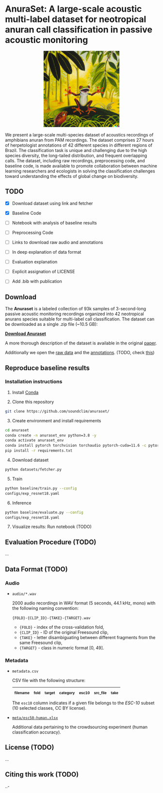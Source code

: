 # AnuraSet: A large-scale acoustic multi-label dataset for neotropical anuran call classification in passive acoustic monitoring
<div align="center">
<img class="img-fluid" src="assets/dalle_frog.png" alt="img-verification" width="250" height="250">
</div>

We present a large-scale multi-species dataset of acoustics recordings of amphibians anuran from PAM recordings. The dataset comprises 27 hours of herpetologist annotations of 42 different species in different regions of Brazil. The classification task is unique and challenging due to the high species diversity, the long-tailed distribution, and frequent overlapping calls. The dataset, including raw recordings, preprocessing code, and baseline code, is made available to promote collaboration between machine learning researchers and ecologists in solving the classification challenges toward understanding the effects of global change on biodiversity.




## TODO
- [x] Download dataset using link and fetcher
- [x] Baseline Code 
- [ ] Notebook with analysis of baseline results
- [ ] Preprocessing Code
- [ ] Links to download raw audio and annotations
- [ ] In deep explanation of data format
- [ ] Evaluation explanation
- [ ] Explicit assignation of LICENSE
- [ ] Add .bib with publication


## Download

The **Anuraset** is a labeled collection of 93k samples of 3-second-long passive acoustic monitoring recordings organized into 42 neotropical anurans species suitable for multi-label call classification. The dataset can be downloaded as a single .zip file (~10.5 GB):

**[Download Anuraset](https://chorus.blob.core.windows.net/public/anurasetv3.zip)**

A more thorough description of the dataset is available in the original [paper](http://github.com).

Additionally we open the [raw data](http://github.com) and the [annotations](http://github.com). (TODO, check [this](https://github.com/visipedia/caltech-fish-counting/blob/main/README.md#data-download)) 





## Reproduce baseline results

### Installation instructions

1. Install [Conda](http://conda.io/)

2. Clone this repository

```bash
git clone https://github.com/soundclim/anuraset/
```

3. Create environment and install requirements

```bash
cd anuraset
conda create -n anuraset_env python=3.8 -y
conda activate anuraset_env
conda install pytorch torchvision torchaudio pytorch-cuda=11.6 -c pytorch -c nvidia
pip install -r requirements.txt
```
4. Download dataset 

```bash
python datasets/fetcher.py
```

5. Train 

```bash
python baseline/train.py --config 
configs/exp_resnet18.yaml
```

6. Inference

```bash
python baseline/evaluate.py --config 
configs/exp_resnet18.yaml
```
7. Visualize results: Run notebook  (TODO)


## Evaluation Procedure (TODO)

...

## Data Format (TODO)

### Audio
- `audio/*.wav`

  2000 audio recordings in WAV format (5 seconds, 44.1 kHz, mono) with the following naming convention:
  
  `{FOLD}-{CLIP_ID}-{TAKE}-{TARGET}.wav`
  
  - `{FOLD}` - index of the cross-validation fold,
  - `{CLIP_ID}` - ID of the original Freesound clip,
  - `{TAKE}` - letter disambiguating between different fragments from the same Freesound clip,
  - `{TARGET}` - class in numeric format [0, 49].
### Metadata

- `metadata.csv`

  CSV file with the following structure:
  
  | <sub>filename</sub> | <sub>fold</sub> | <sub>target</sub> | <sub>category</sub> | <sub>esc10</sub> | <sub>src_file</sub> | <sub>take</sub> |
  | :--- | :--- | :--- | :--- | :--- | :--- | :--- |
  
  The `esc10` column indicates if a given file belongs to the *ESC-10* subset (10 selected classes, CC BY license).
  
- [`meta/esc50-human.xlsx`](meta/esc50-human.xlsx)

  Additional data pertaining to the crowdsourcing experiment (human classification accuracy).



## License (TODO)

...


## Citing this work (TODO)

..-

